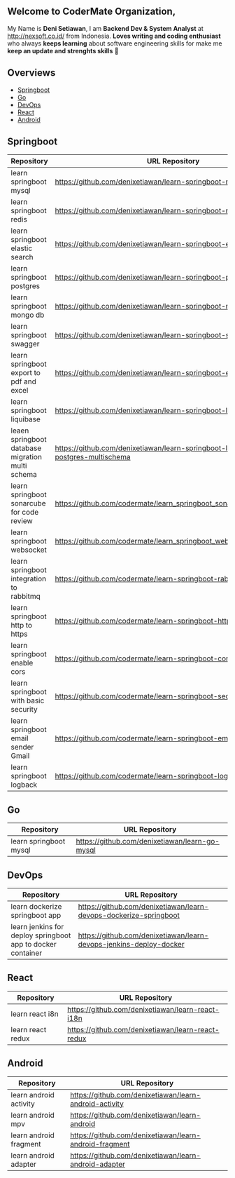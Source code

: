 ## Welcome to **CoderMate** Organization, 
My Name is **Deni Setiawan**, I am **Backend Dev & System Analyst** at http://nexsoft.co.id/ from Indonesia.
**Loves writing and coding enthusiast** who always **keeps learning** about software engineering skills for make me **keep an update and strenghts skills** 🚀


## Overviews 
- [Springboot](https://github.com/codermate/.github/blob/main/profile/README.md#springboot)
- [Go](https://github.com/codermate/.github/blob/main/profile/README.md#Go)
- [DevOps](https://github.com/codermate/.github/blob/main/profile/README.md#DevOps)
- [React](https://github.com/codermate/.github/blob/main/profile/README.md#react)
- [Android](https://github.com/codermate/.github/blob/main/profile/README.md#Android)



## Springboot 
| Repository     | URL Repository                                                          | 
|------------------|--------------|
| learn springboot mysql | https://github.com/denixetiawan/learn-springboot-mysql |
| learn springboot redis | https://github.com/denixetiawan/learn-springboot-redis |
| learn springboot elastic search | https://github.com/denixetiawan/learn-springboot-elasticsearch |
| learn springboot postgres | https://github.com/denixetiawan/learn-springboot-postgres |
| learn springboot mongo db | https://github.com/denixetiawan/learn-springboot-mongodb-docker |
| learn springboot swagger | https://github.com/denixetiawan/learn-springboot-swaggerapi |
| learn springboot export to pdf and excel |https://github.com/denixetiawan/learn-springboot-export-pdf-excel |
| learn springboot liquibase | https://github.com/denixetiawan/learn-springboot-liquibase |
| leaen springboot database migration multi schema | https://github.com/denixetiawan/learn-springboot-liquibase-postgres-multischema |
| learn springboot sonarcube for code review  | https://github.com/codermate/learn_springboot_sonarcube_codereview | 
| learn springboot websocket | https://github.com/codermate/learn_springboot_websocket | 
| learn springboot integration to rabbitmq | https://github.com/codermate/learn-springboot-rabbitmq | 
| learn springboot http to https | https://github.com/codermate/learn-springboot-https-ssl | 
| learn springboot enable cors | https://github.com/codermate/learn-springboot-cors | 
| learn springboot with basic security | https://github.com/codermate/learn-springboot-security-basic | 
| learn springboot email sender Gmail | https://github.com/codermate/learn-springboot-email | 
| learn springboot logback| https://github.com/codermate/learn-springboot-logback | 


## Go
| Repository     | URL Repository                                                          | 
|------------------|--------------|
| learn springboot mysql | https://github.com/denixetiawan/learn-go-mysql |


## DevOps
| Repository     | URL Repository                                                          | 
|------------------|--------------|
| learn dockerize springboot app | https://github.com/denixetiawan/learn-devops-dockerize-springboot |
| learn jenkins for deploy springboot app to docker container | https://github.com/denixetiawan/learn-devops-jenkins-deploy-docker |


## React
| Repository     | URL Repository                                                          | 
|------------------|--------------|
| learn react i8n | https://github.com/denixetiawan/learn-react-i18n |
| learn react redux | https://github.com/denixetiawan/learn-react-redux |


## Android
| Repository     | URL Repository                                                          | 
|------------------|--------------|
| learn android activity | https://github.com/denixetiawan/learn-android-activity |
| learn android mpv | https://github.com/denixetiawan/learn-android |
| learn android fragment | https://github.com/denixetiawan/learn-android-fragment |
| learn android adapter | https://github.com/denixetiawan/learn-android-adapter |








